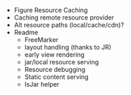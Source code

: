 - Figure Resource Caching
- Caching remote resource provider
- Alt resource paths (local/cache/cdn)?
- Readme
    - FreeMarker
    - layout handling (thanks to JR)
    - early view rendering
    - jar/local resource serving
    - Resource debugging
    - Static content serving
    - IsJar helper